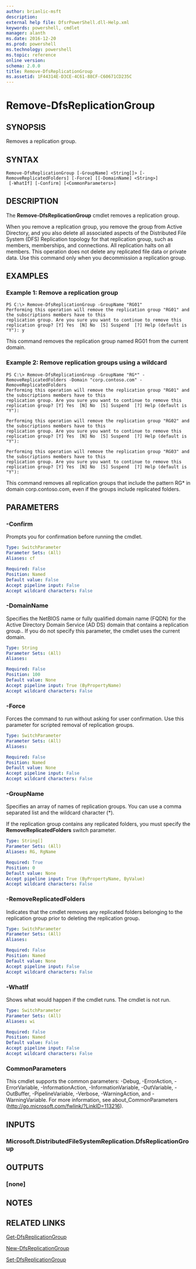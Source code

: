 ```yaml
---
author: brianlic-msft
description: 
external help file: DfsrPowerShell.dll-Help.xml
keywords: powershell, cmdlet
manager: alanth
ms.date: 2016-12-20
ms.prod: powershell
ms.technology: powershell
ms.topic: reference
online version: 
schema: 2.0.0
title: Remove-DfsReplicationGroup
ms.assetid: 1F44314E-D3CE-4C61-88CF-C60671CD235C
---
```


# Remove-DfsReplicationGroup

## SYNOPSIS
Removes a replication group.

## SYNTAX

```
Remove-DfsReplicationGroup [-GroupName] <String[]> [-RemoveReplicatedFolders] [-Force] [[-DomainName] <String>]
 [-WhatIf] [-Confirm] [<CommonParameters>]
```

## DESCRIPTION
The **Remove-DfsReplicationGroup** cmdlet removes a replication group.

When you remove a replication group, you remove the group from Active Directory, and you also delete all associated aspects of the Distributed File System (DFS) Replication topology for that replication group, such as members, memberships, and connections.
All replication halts on all members.
This operation does not delete any replicated file data or private data.
Use this command only when you decommission a replication group.

## EXAMPLES

### Example 1: Remove a replication group
```
PS C:\> Remove-DfsReplicationGroup -GroupName "RG01"
Performing this operation will remove the replication group "RG01" and the subscriptions members have to this
replication group. Are you sure you want to continue to remove this replication group? [Y] Yes  [N] No  [S] Suspend  [?] Help (default is "Y"): y
```

This command removes the replication group named RG01 from the current domain.

### Example 2: Remove replication groups using a wildcard
```
PS C:\> Remove-DfsReplicationGroup -GroupName "RG*" -RemoveReplicatedFolders -Domain "corp.contoso.com" -RemoveReplicatedFolders
Performing this operation will remove the replication group "RG01" and the subscriptions members have to this
replication group. Are you sure you want to continue to remove this replication group? [Y] Yes  [N] No  [S] Suspend  [?] Help (default is "Y"):

Performing this operation will remove the replication group "RG02" and the subscriptions members have to this
replication group. Are you sure you want to continue to remove this replication group? [Y] Yes  [N] No  [S] Suspend  [?] Help (default is "Y"):

Performing this operation will remove the replication group "RG03" and the subscriptions members have to this
replication group. Are you sure you want to continue to remove this replication group? [Y] Yes  [N] No  [S] Suspend  [?] Help (default is "Y"):
```

This command removes all replication groups that include the pattern RG* in domain corp.contoso.com, even if the groups include replicated folders.

## PARAMETERS

### -Confirm
Prompts you for confirmation before running the cmdlet.

```yaml
Type: SwitchParameter
Parameter Sets: (All)
Aliases: cf

Required: False
Position: Named
Default value: False
Accept pipeline input: False
Accept wildcard characters: False
```

### -DomainName
Specifies the NetBIOS name or fully qualified domain name (FQDN) for the Active Directory Domain Service (AD DS) domain that contains a replication group..
If you do not specify this parameter, the cmdlet uses the current domain.

```yaml
Type: String
Parameter Sets: (All)
Aliases: 

Required: False
Position: 100
Default value: None
Accept pipeline input: True (ByPropertyName)
Accept wildcard characters: False
```

### -Force
Forces the command to run without asking for user confirmation.
Use this parameter for scripted removal of replication groups.

```yaml
Type: SwitchParameter
Parameter Sets: (All)
Aliases: 

Required: False
Position: Named
Default value: None
Accept pipeline input: False
Accept wildcard characters: False
```

### -GroupName
Specifies an array of names of replication groups.
You can use a comma separated list and the wildcard character (*).

If the replication group contains any replicated folders, you must specify the **RemoveReplicatedFolders** switch parameter.

```yaml
Type: String[]
Parameter Sets: (All)
Aliases: RG, RgName

Required: True
Position: 0
Default value: None
Accept pipeline input: True (ByPropertyName, ByValue)
Accept wildcard characters: False
```

### -RemoveReplicatedFolders
Indicates that the cmdlet removes any replicated folders belonging to the replication group prior to deleting the replication group.

```yaml
Type: SwitchParameter
Parameter Sets: (All)
Aliases: 

Required: False
Position: Named
Default value: None
Accept pipeline input: False
Accept wildcard characters: False
```

### -WhatIf
Shows what would happen if the cmdlet runs.
The cmdlet is not run.

```yaml
Type: SwitchParameter
Parameter Sets: (All)
Aliases: wi

Required: False
Position: Named
Default value: False
Accept pipeline input: False
Accept wildcard characters: False
```

### CommonParameters
This cmdlet supports the common parameters: -Debug, -ErrorAction, -ErrorVariable, -InformationAction, -InformationVariable, -OutVariable, -OutBuffer, -PipelineVariable, -Verbose, -WarningAction, and -WarningVariable. For more information, see about_CommonParameters (http://go.microsoft.com/fwlink/?LinkID=113216).

## INPUTS

### Microsoft.DistributedFileSystemReplication.DfsReplicationGroup

## OUTPUTS

### [none]

## NOTES

## RELATED LINKS

[Get-DfsReplicationGroup](./Get-DfsReplicationGroup.md)

[New-DfsReplicationGroup](./New-DfsReplicationGroup.md)

[Set-DfsReplicationGroup](./Set-DfsReplicationGroup.md)

